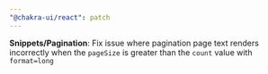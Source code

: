 ```yaml
---
"@chakra-ui/react": patch
---
```


**Snippets/Pagination**: Fix issue where pagination page text renders
incorrectly when the `pageSize` is greater than the `count` value with
`format=long`
